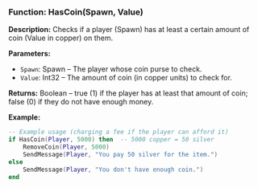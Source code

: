 ### Function: HasCoin(Spawn, Value)

**Description:** Checks if a player (Spawn) has at least a certain amount of coin (Value in copper) on them.

**Parameters:**
- `Spawn`: Spawn – The player whose coin purse to check.
- `Value`: Int32 – The amount of coin (in copper units) to check for.

**Returns:** Boolean – true (1) if the player has at least that amount of coin; false (0) if they do not have enough money.

**Example:**

```lua
-- Example usage (charging a fee if the player can afford it)
if HasCoin(Player, 5000) then  -- 5000 copper = 50 silver
    RemoveCoin(Player, 5000)
    SendMessage(Player, "You pay 50 silver for the item.")
else
    SendMessage(Player, "You don't have enough coin.")
end
```
